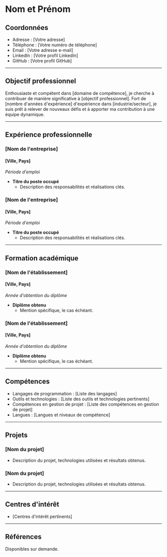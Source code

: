 # Nom et Prénom
## Coordonnées
- Adresse : [Votre adresse]
- Téléphone : [Votre numéro de téléphone]
- Email : [Votre adresse e-mail]
- LinkedIn : [Votre profil LinkedIn]
- GitHub : [Votre profil GitHub]

---

## Objectif professionnel
Enthousiaste et compétent dans [domaine de compétence], je cherche à contribuer de manière significative à [objectif professionnel]. Fort de [nombre d'années d'expérience] d'expérience dans [industrie/secteur], je suis prêt à relever de nouveaux défis et à apporter ma contribution à une équipe dynamique.

---

## Expérience professionnelle

### [Nom de l'entreprise]
#### [Ville, Pays]
*Période d'emploi*

- **Titre du poste occupé**
  - Description des responsabilités et réalisations clés.

### [Nom de l'entreprise]
#### [Ville, Pays]
*Période d'emploi*

- **Titre du poste occupé**
  - Description des responsabilités et réalisations clés.

---

## Formation académique

### [Nom de l'établissement]
#### [Ville, Pays]
*Année d'obtention du diplôme*

- **Diplôme obtenu**
  - Mention spécifique, le cas échéant.

### [Nom de l'établissement]
#### [Ville, Pays]
*Année d'obtention du diplôme*

- **Diplôme obtenu**
  - Mention spécifique, le cas échéant.

---

## Compétences
- Langages de programmation : [Liste des langages]
- Outils et technologies : [Liste des outils et technologies pertinents]
- Compétences en gestion de projet : [Liste des compétences en gestion de projet]
- Langues : [Langues et niveaux de compétence]

---

## Projets
### [Nom du projet]
- Description du projet, technologies utilisées et résultats obtenus.

### [Nom du projet]
- Description du projet, technologies utilisées et résultats obtenus.

---

## Centres d'intérêt
- [Centres d'intérêt pertinents]

---

## Références
Disponibles sur demande.
